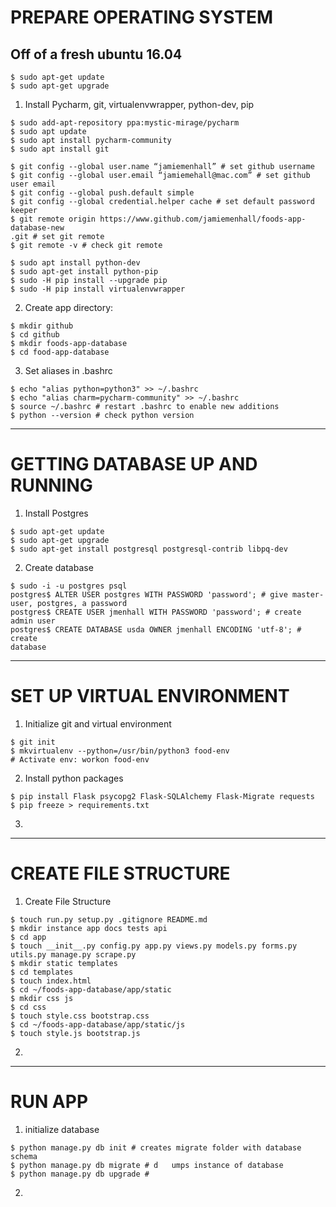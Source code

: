 # PREPARE OPERATING SYSTEM
## Off of a fresh ubuntu 16.04

```
$ sudo apt-get update
$ sudo apt-get upgrade
```

1. Install Pycharm, git, virtualenvwrapper, python-dev, pip

```
$ sudo add-apt-repository ppa:mystic-mirage/pycharm
$ sudo apt update
$ sudo apt install pycharm-community
$ sudo apt install git

$ git config --global user.name “jamiemenhall” # set github username
$ git config --global user.email “jamiemehall@mac.com” # set github user email
$ git config --global push.default simple
$ git config --global credential.helper cache # set default password keeper
$ git remote origin https://www.github.com/jamiemenhall/foods-app-database-new
.git # set git remote
$ git remote -v # check git remote

$ sudo apt install python-dev
$ sudo apt-get install python-pip
$ sudo -H pip install --upgrade pip
$ sudo -H pip install virtualenvwrapper
```

2. Create app directory:

```
$ mkdir github
$ cd github
$ mkdir foods-app-database
$ cd food-app-database
```

3. Set aliases in .bashrc

```
$ echo "alias python=python3" >> ~/.bashrc
$ echo "alias charm=pycharm-community" >> ~/.bashrc
$ source ~/.bashrc # restart .bashrc to enable new additions
$ python --version # check python version
```
----------------------------------------------------------
# GETTING DATABASE UP AND RUNNING

1. Install Postgres

```
$ sudo apt-get update
$ sudo apt-get upgrade
$ sudo apt-get install postgresql postgresql-contrib libpq-dev
```

2. Create database

```
$ sudo -i -u postgres psql
postgres$ ALTER USER postgres WITH PASSWORD 'password'; # give master-user, postgres, a password
postgres$ CREATE USER jmenhall WITH PASSWORD 'password'; # create admin user
postgres$ CREATE DATABASE usda OWNER jmenhall ENCODING 'utf-8'; # create 
database
```

-------------------------------------------------------------
# SET UP VIRTUAL ENVIRONMENT

1. Initialize git and virtual environment

```
$ git init
$ mkvirtualenv --python=/usr/bin/python3 food-env
# Activate env: workon food-env
```

2. Install python packages

```
$ pip install Flask psycopg2 Flask-SQLAlchemy Flask-Migrate requests
$ pip freeze > requirements.txt
```

3. 

-------------------------------------------------------------
# CREATE FILE STRUCTURE

1. Create File Structure

```
$ touch run.py setup.py .gitignore README.md
$ mkdir instance app docs tests api
$ cd app
$ touch __init__.py config.py app.py views.py models.py forms.py utils.py manage.py scrape.py
$ mkdir static templates
$ cd templates
$ touch index.html
$ cd ~/foods-app-database/app/static
$ mkdir css js
$ cd css
$ touch style.css bootstrap.css
$ cd ~/foods-app-database/app/static/js
$ touch style.js bootstrap.js
```

2. 

-------------------------------
# RUN APP

1. initialize database

```
$ python manage.py db init # creates migrate folder with database schema
$ python manage.py db migrate # d   umps instance of database
$ python manage.py db upgrade # 

```
2. 
